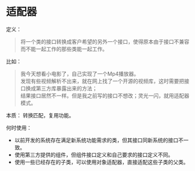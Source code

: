 # 适配器

定义：
  > 将一个类的接口转换成客户希望的另外一个接口，使得原本由于接口不兼容而不能一起工作的那些类能一起工作。

比如：
  > 我今天想看小电影了，自己实现了一个Mp4播放器。  
    发现有些视频解析不出来，就在网上找了一个开源的视频库，这时需要把接口换成第三方库暴露出来的方法；  
    结果接口居然不一样。但是我之前写的接口不想改；灵光一闪，就用适配器模式。

本质： 转换匹配，复用功能。    

何时使用： 
  * 以前开发的系统存在满足新系统功能需求的类，但其接口同新系统的接口不一致。  
  * 使用第三方提供的组件，但组件接口定义和自己要求的接口定义不同。
  * 使用一些已经存在的子类，可以使用对象适配器，直接适配这些子类的父类。